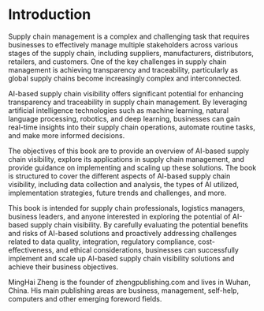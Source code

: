 # Introduction

Supply chain management is a complex and challenging task that requires businesses to effectively manage multiple stakeholders across various stages of the supply chain, including suppliers, manufacturers, distributors, retailers, and customers. One of the key challenges in supply chain management is achieving transparency and traceability, particularly as global supply chains become increasingly complex and interconnected.

AI-based supply chain visibility offers significant potential for enhancing transparency and traceability in supply chain management. By leveraging artificial intelligence technologies such as machine learning, natural language processing, robotics, and deep learning, businesses can gain real-time insights into their supply chain operations, automate routine tasks, and make more informed decisions.

The objectives of this book are to provide an overview of AI-based supply chain visibility, explore its applications in supply chain management, and provide guidance on implementing and scaling up these solutions. The book is structured to cover the different aspects of AI-based supply chain visibility, including data collection and analysis, the types of AI utilized, implementation strategies, future trends and challenges, and more.

This book is intended for supply chain professionals, logistics managers, business leaders, and anyone interested in exploring the potential of AI-based supply chain visibility. By carefully evaluating the potential benefits and risks of AI-based solutions and proactively addressing challenges related to data quality, integration, regulatory compliance, cost-effectiveness, and ethical considerations, businesses can successfully implement and scale up AI-based supply chain visibility solutions and achieve their business objectives.

MingHai Zheng is the founder of zhengpublishing.com and lives in Wuhan, China. His main publishing areas are business, management, self-help, computers and other emerging foreword fields.
